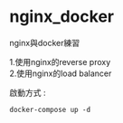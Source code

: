 # nginx_docker

nginx與docker練習

1.使用nginx的reverse proxy  
2.使用nginx的load balancer  


啟動方式 : 
```
docker-compose up -d
```

